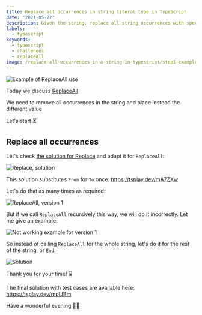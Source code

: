 ```yaml
---
title: Replace all occurrences in string literal type in TypeScript
date: "2021-05-22"
description: Given the string, replace all string occurrences with specified string
labels:
  - typescript
keywords:
  - typescript
  - challenges
  - replaceall
image: /replace-all-occurrences-in-a-string-in-typescript/step1-example-of-use.png
---
```


![Example of ReplaceAll use](/replace-all-occurrences-in-a-string-in-typescript/step1-example-of-use.png)

Today we discuss [ReplaceAll](https://github.com/type-challenges/type-challenges/blob/master/questions/119-medium-replaceall/README.md)

We need to remove all occurrences in the string and place instead the different value

Let's start ⏳

## Replace all occurrences

Let's check [the solution for Replace](/2021-05-17-replace-occurrence-in-a-string-in-typescript/) and adapt it for `ReplaceAll`:

![Replace, solution](/replace-all-occurrences-in-a-string-in-typescript/step2-replace-solution.png)

This solution substitutes `From` for `To` once: https://tsplay.dev/mA7ZXw

Let's do that as many times as required:

![ReplaceAll, version 1](/replace-all-occurrences-in-a-string-in-typescript/step3-solution-v1.png)

But if we call `ReplaceAll` recursively this way, we will do it incorrectly. Let me give an example:

![Not working example for version 1](/replace-all-occurrences-in-a-string-in-typescript/step4-example-for-v1-solution.png)

So instead of calling `ReplaceAll` for the whole string, let's do it for the rest of the string, or `End`:

![Solution](/replace-all-occurrences-in-a-string-in-typescript/step5-solution.png)

Thank you for your time! ⌛️

The final solution with test cases are available here: https://tsplay.dev/mplJBm

Have a wonderful evening 👩‍💻
